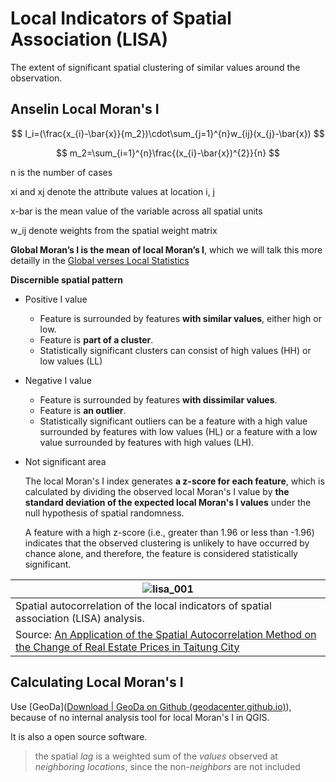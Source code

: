 # Local Indicators of Spatial Association (LISA)

The extent of significant spatial clustering of similar values around the observation.

## Anselin Local Moran's I

$$
I_i=(\frac{x_{i}-\bar{x}}{m_2})\cdot\sum_{j=1}^{n}w_{ij}(x_{j}-\bar{x})
$$

$$
m_2=\sum_{i=1}^{n}\frac{(x_{i}-\bar{x})^{2}}{n}
$$

n is the number of cases

xi and xj denote the attribute values at location i, j

x-bar is the mean value of the variable across all spatial units

w_ij denote weights from the spatial weight matrix

**Global Moran’s I is the mean of local Moran’s I**, which we will talk this more detailly in the [Global verses Local Statistics](./globallocal.md)

**Discernible spatial pattern**

- Positive I value

  - Feature is surrounded by features **with similar values**, either high or low.
  - Feature is **part of a cluster**.
  - Statistically significant clusters can consist of high values (HH) or low values (LL)

- Negative I value

  - Feature is surrounded by features **with dissimilar values**.
  - Feature is **an outlier**.
  - Statistically significant outliers can be a feature with a high value surrounded by features with low values (HL) or a feature with a low value surrounded by features with high values (LH).
  
- Not significant area

  The local Moran's I index generates **a z-score for each feature**, which is calculated by dividing the observed local Moran's I value by **the standard deviation of the expected local Moran's I values** under the null hypothesis of spatial randomness. 

  A feature with a high z-score (i.e., greater than 1.96 or less than -1.96) indicates that the observed clustering is unlikely to have occurred by chance alone, and therefore, the feature is considered statistically significant.

| ![lisa_001](../imgs/lisa_001.webp)                           |
| ------------------------------------------------------------ |
| Spatial autocorrelation of the local indicators of spatial association (LISA) analysis. |
| Source: [An Application of the Spatial Autocorrelation Method on the Change of Real Estate Prices in Taitung City](https://www.mdpi.com/2220-9964/8/6/249) |

## Calculating Local Moran's I

Use [GeoDa]([Download | GeoDa on Github (geodacenter.github.io)](https://geodacenter.github.io/download.html)), because of no internal analysis tool for local Moran's I in QGIS.

It is also a open source software.

> the spatial *lag* is a weighted sum of the *values* observed at *neighboring locations*, since the non-*neighbors* are not included

